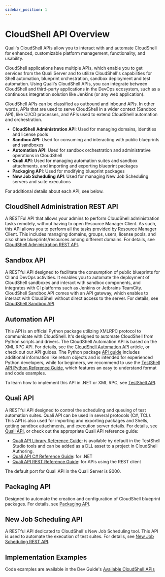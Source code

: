 ```yaml
---
sidebar_position: 1
---
```


# CloudShell API Overview

Quali's CloudShell APIs allow you to interact with and automate CloudShell for enhanced, customizable platform management, functionality, and usability.

CloudShell applications have multiple APIs, which enable you to get services from the Quali Server and to utilize CloudShell's capabilities for Shell automation, blueprint orchestration, sandbox deployment and test automation. Using Quali's CloudShell APIs, you can integrate between CloudShell and third-party applications in the DevOps ecosystem, such as a continuous integration solution like Jenkins (or any web application).

CloudShell APIs can be classified as outbound and inbound APIs. In other words, APIs that are used to serve CloudShell in a wider context (Sandbox API), like CI/CD processes, and APIs used to extend CloudShell automation and orchestration.

- **CloudShell Administration API**: Used for managing domains, identities and license pools
- **Sandbox API**: Used for consuming and interacting with public blueprints and sandboxes
- **Automation API**: Used for sandbox orchestration and administrative operations in CloudShell
- **Quali API**: Used for managing automation suites and sandbox attachments, and importing and exporting blueprint packages
- **Packaging API**: Used for modifying blueprint packages
- **New Job Scheduling API**: Used for managing New Job Scheduling servers and suite executions

For additional details about each API, see below.

## CloudShell Administration REST API

A RESTFul API that allows your admins to perform CloudShell administration tasks remotely, without having to open Resource Manager Client. As such, this API allows you to perform all the tasks provided by Resource Manager Client. This includes managing domains, groups, users, license pools, and also share blueprints/resources among different domains. For details, see [CloudShell Administration REST API](./cs-admin-rest-api/index.md).

## Sandbox API

A RESTful API designed to facilitate the consumption of public blueprints for CI and DevOps activities. It enables you to automate the deployment of CloudShell sandboxes and interact with sandbox components, and integrates with CI platforms such as Jenkins or Jetbrains TeamCity. CloudShell Sandbox API comes with an API gateway, which enables to interact with CloudShell without direct access to the server. For details, see [CloudShell Sandbox API](https://help.quali.com/Online%20Help/0.0/Portal/Content/API/CS-Snbx-API-Topic.htm).

## Automation API

This API is an official Python package utilizing XMLRPC protocol to communicate with CloudShell. It's designed to automate CloudShell from Python scripts and drivers. The CloudShell Automation API is based on the XML RPC API. For details, see the [CloudShell Automation API](./shell-dev-blueprint-design-api/cs-automation-api.md) article, or check out our API guides. The Python package [API guide](pathname:///api-docs/2023.3/Python-API/) includes additional information like return objects and is intended for experienced Python developers, while for beginners, we recommend to use the [TestShell API Python Reference Guide](pathname:///api-docs/2023.3/TestShell-API/TestShell%20Python%20API.html), which features an easy to understand format and code examples.

To learn how to implement this API in .NET or XML RPC, see [TestShell API](./shell-dev-blueprint-design-api/testshell-api.md).

## Quali API

A RESTful API designed to control the scheduling and queuing of test automation suites. Quali API can be used in several protocols (C#, TCL). This API is also used for importing and exporting packages and Shells, getting sandbox attachments, and execution server details. For details, see [Quali API](./quali-api.md), or check out the appropriate Quali API reference guide:

- [Quali API Library Reference Guide](pathname:///api-docs/2023.3/Quali-API/Quali%20API%20Library.html): is available by default in the TestShell Studio tools and can be added as a DLL asset to a project in CloudShell Authoring.
- [Quali API C# Reference Guide](pathname:///api-docs/2023.3/Quali-API/Quali%20cSharp%20API.html "Quali API C# Reference Guide"): for .NET
- [Quali API REST Reference Guide](pathname:///api-docs/2023.3/Quali-API/Quali%20REST%20API.html "Quali API REST Reference Guide"): for APIs using the REST client

The default port for Quali API in the Quali Server is 9000.

## Packaging API

Designed to automate the creation and configuration of CloudShell blueprint packages. For details, see [Packaging API](./packaging-api/index.md).

## New Job Scheduling API

A RESTful API dedicated to CloudShell's New Job Scheduling tool. This API is used to automate the execution of test suites. For details, see [New Job Scheduling REST API](./new-jss-rest-api/index.md).

## Implementation Examples

Code examples are available in the Dev Guide's [Available CloudShell APIs](../devguide/available-cs-api/index.md)
